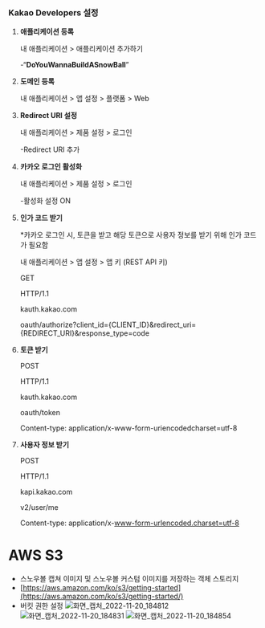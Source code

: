 ### Kakao Developers 설정

1. **애플리케이션 등록**
    
    내 애플리케이션 > 애플리케이션 추가하기 
    
    -“**DoYouWannaBuildASnowBall**”
    
2. **도메인 등록**
    
    내 애플리케이션 > 앱 설정 > 플랫폼 > Web
    
3. **Redirect URI 설정**
    
    내 애플리케이션 > 제품 설정 > 로그인
    
    -Redirect URI 추가
    
4. **카카오 로그인 활성화**
    
    내 애플리케이션 > 제품 설정 > 로그인
    
    -활성화 설정 ON
    
5. **인가 코드 받기**
    
    *카카오 로그인 시, 토큰을 받고 해당 토큰으로 사용자 정보를 받기 위해 인가 코드가 필요함
    
    내 애플리케이션 > 앱 설정 > 앱 키 (REST API 키)
    
    GET
    
    HTTP/1.1
    
    kauth.kakao.com
    
    oauth/authorize?client_id={CLIENT_ID}&redirect_uri={REDIRECT_URI}&response_type=code
    
6. **토큰 받기**
    
    POST
    
    HTTP/1.1
    
    kauth.kakao.com
    
    oauth/token
    
    Content-type: application/x-www-form-uriencodedcharset=utf-8
    
7. **사용자 정보 받기**
    
    POST
    
    HTTP/1.1
    
    kapi.kakao.com
    
    v2/user/me
    
    Content-type: application/x-www-form-urlencoded.charset=utf-8
    

# AWS S3

- 스노우볼 캡쳐 이미지 및 스노우볼 커스텀 이미지를 저장하는 객체 스토리지
- [https://aws.amazon.com/ko/s3/getting-started](https://aws.amazon.com/ko/s3/getting-started/)
- 버킷 권한 설정
![화면_캡처_2022-11-20_184812](/uploads/6bbf302ff44afe874de1997106ee0258/화면_캡처_2022-11-20_184812.png)
![화면_캡처_2022-11-20_184831](/uploads/2c54c0e0476ca01e63b0a7b635be27f0/화면_캡처_2022-11-20_184831.png)
![화면_캡처_2022-11-20_184854](/uploads/24691e7627b82a9191d95feb4e56eb99/화면_캡처_2022-11-20_184854.png)
